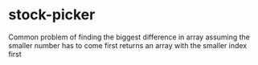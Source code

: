 # stock-picker
Common problem of finding the biggest difference in array assuming the smaller number has to come first returns an array with the smaller index first
